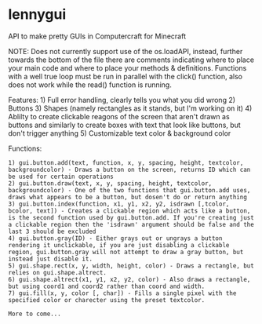 lennygui
========

API to make pretty GUIs in Computercraft for Minecraft

NOTE: Does not currently support use of the os.loadAPI, instead, further towards the bottom of the file there are comments indicating where to place your main code and where to place your methods & definitions. Functions with a well true loop must be run in parallel with the click() function, also does not work while the read() function is running.

Features:
	1) Full error handling, clearly tells you what you did wrong
	2) Buttons
	3) Shapes (namely rectangles as it stands, but I'm working on it)
	4) Ablilty to create clickable reagons of the screen that aren't drawn as buttons and similarly to create boxes with text that look like buttons, but don't trigger anything
	5) Customizable text color & background color

Functions:

	1) gui.button.add(text, function, x, y, spacing, height, textcolor, backgroundcolor) - Draws a button on the screen, returns ID which can be used for certain operations
	2) gui.button.draw(text, x, y, spacing, height, textcolor, backgroundcolor) - One of the two functions that gui.button.add uses, draws what appears to be a button, but dosen't do or return anything
	3) gui.button.index(function, x1, y1, x2, y2, isdrawn [,tcolor, bcolor, text]) - Creates a clickable region which acts like a button, is the second function used by gui.button.add. If you're creating just a clickable region then the 'isdrawn' argument should be false and the last 3 should be excluded
	4) gui.button.gray(ID) - Either grays out or ungrays a button rendering it unclickable, if you are just disabling a clickable region, gui.button.gray will not attempt to draw a gray button, but instead just disable it.
	5) gui.shape.rect(x, y, width, height, color) - Draws a rectangle, but relies on gui.shape.altrect.
	6) gui.shape.altrect(x1, y1, x2, y2, color) - Also draws a rectangle, but using coord1 and coord2 rather than coord and width.
	7) gui.fill(x, y, color [, char]) - Fills a single pixel with the specified color or charecter using the preset textcolor.

	More to come...